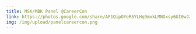 ```yaml
---
title: MSK/MBK Panel @CareerCon
link: https://photos.google.com/share/AF1QipOYeR5YLHq9mxkLMNOxsy6GI0wJzsKZ1QtiosJ_6--tEVz50-SVxMpwHfYwgIfQhA?key=YWk2MG80dnNWMU5VRU5zTjJac002b0JyVUM1Y1NR
img: /img/upload/panelcareercon.png
---
```

